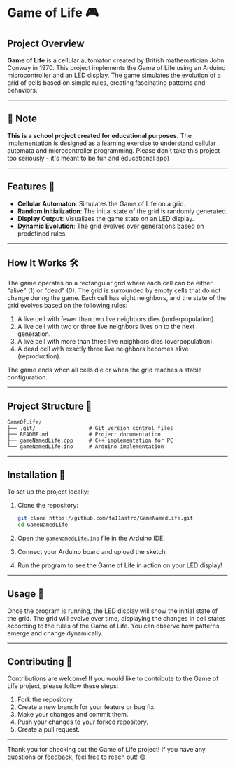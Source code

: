 # Game of Life 🎮

## Project Overview

**Game of Life** is a cellular automaton created by British mathematician John Conway in 1970. This project implements the Game of Life using an Arduino microcontroller and an LED display. The game simulates the evolution of a grid of cells based on simple rules, creating fascinating patterns and behaviors.

---

## 📝 Note

**This is a school project created for educational purposes.** The implementation is designed as a learning exercise to understand cellular automata and microcontroller programming. Please don't take this project too seriously - it's meant to be fun and educational app)

---

## Features 🌟

- **Cellular Automaton**: Simulates the Game of Life on a grid.
- **Random Initialization**: The initial state of the grid is randomly generated.
- **Display Output**: Visualizes the game state on an LED display.
- **Dynamic Evolution**: The grid evolves over generations based on predefined rules.

---

## How It Works 🛠️

The game operates on a rectangular grid where each cell can be either "alive" (1) or "dead" (0). The grid is surrounded by empty cells that do not change during the game. Each cell has eight neighbors, and the state of the grid evolves based on the following rules:

1. A live cell with fewer than two live neighbors dies (underpopulation).
2. A live cell with two or three live neighbors lives on to the next generation.
3. A live cell with more than three live neighbors dies (overpopulation).
4. A dead cell with exactly three live neighbors becomes alive (reproduction).

The game ends when all cells die or when the grid reaches a stable configuration.

---

## Project Structure 📁

```
GameOfLife/
├── .git/                 # Git version control files
├── README.md             # Project documentation
├── gameNamedLife.cpp     # C++ implementation for PC
└── gameNamedLife.ino     # Arduino implementation
```

---

## Installation 🚀

To set up the project locally:

1. Clone the repository:
   ```bash
   git clone https://github.com/fa11astro/GameNamedLife.git
   cd GameNamedLife
   ```

2. Open the `gameNamedLife.ino` file in the Arduino IDE.

3. Connect your Arduino board and upload the sketch.

4. Run the program to see the Game of Life in action on your LED display!

---

## Usage 📡

Once the program is running, the LED display will show the initial state of the grid. The grid will evolve over time, displaying the changes in cell states according to the rules of the Game of Life. You can observe how patterns emerge and change dynamically.

---

## Contributing 🤝

Contributions are welcome! If you would like to contribute to the Game of Life project, please follow these steps:

1. Fork the repository.
2. Create a new branch for your feature or bug fix.
3. Make your changes and commit them.
4. Push your changes to your forked repository.
5. Create a pull request.

---

Thank you for checking out the Game of Life project! If you have any questions or feedback, feel free to reach out! 😊
